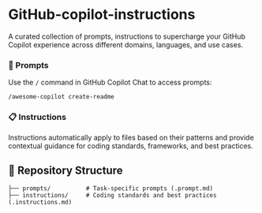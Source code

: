 # GitHub-copilot-instructions

A curated collection of prompts, instructions to supercharge your GitHub Copilot experience across different domains, languages, and use cases.

### 🎯 Prompts

Use the `/` command in GitHub Copilot Chat to access prompts:

```plaintext
/awesome-copilot create-readme
```

### 📋 Instructions

Instructions automatically apply to files based on their patterns and provide contextual guidance for coding standards, frameworks, and best practices.

## 📖 Repository Structure

```plaintext
├── prompts/          # Task-specific prompts (.prompt.md)
├── instructions/     # Coding standards and best practices (.instructions.md)
```
